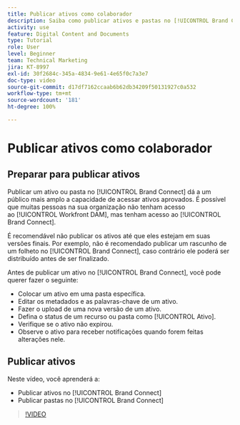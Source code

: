 ```yaml
---
title: Publicar ativos como colaborador
description: Saiba como publicar ativos e pastas no [!UICONTROL Brand Connect] no [!UICONTROL Workfront DAM].
activity: use
feature: Digital Content and Documents
type: Tutorial
role: User
level: Beginner
team: Technical Marketing
jira: KT-8997
exl-id: 30f2684c-345a-4834-9e61-4e65f0c7a3e7
doc-type: video
source-git-commit: d17df7162ccaab6b62db34209f50131927c0a532
workflow-type: tm+mt
source-wordcount: '181'
ht-degree: 100%

---
```


# Publicar ativos como colaborador

## Preparar para publicar ativos

Publicar um ativo ou pasta no [!UICONTROL Brand Connect] dá a um público mais amplo a capacidade de acessar ativos aprovados. É possível que muitas pessoas na sua organização não tenham acesso ao [!UICONTROL Workfront DAM], mas tenham acesso ao [!UICONTROL Brand Connect].

É recomendável não publicar os ativos até que eles estejam em suas versões finais. Por exemplo, não é recomendado publicar um rascunho de um folheto no [!UICONTROL Brand Connect], caso contrário ele poderá ser distribuído antes de ser finalizado.

Antes de publicar um ativo no [!UICONTROL Brand Connect], você pode querer fazer o seguinte:

* Colocar um ativo em uma pasta específica.
* Editar os metadados e as palavras-chave de um ativo.
* Fazer o upload de uma nova versão de um ativo.
* Defina o status de um recurso ou pasta como [!UICONTROL Ativo].
* Verifique se o ativo não expirou.
* Observe o ativo para receber notificações quando forem feitas alterações nele.

## Publicar ativos

Neste vídeo, você aprenderá a:

* Publicar ativos no [!UICONTROL Brand Connect]
* Publicar pastas no [!UICONTROL Brand Connect]

>[!VIDEO](https://video.tv.adobe.com/v/335257/?quality=12&learn=on&enablevpops)
